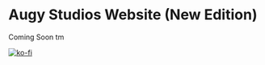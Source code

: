 # Augy Studios Website (New Edition)
Coming Soon tm

[![ko-fi](https://ko-fi.com/img/githubbutton_sm.svg)](https://ko-fi.com/F1F41H5S9)